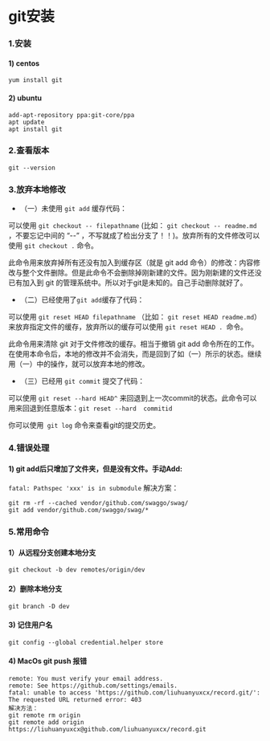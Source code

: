 # git安装
### 1.安装
#### 1) centos
	yum install git
#### 2) ubuntu
	add-apt-repository ppa:git-core/ppa
	apt update
	apt install git
### 2.查看版本
	git --version
### 3.放弃本地修改
- （一）未使用 `git add` 缓存代码：

可以使用 `git checkout -- filepathname` (比如： `git checkout -- readme.md ` ，不要忘记中间的 “--” ，不写就成了检出分支了！！)。放弃所有的文件修改可以使用 `git checkout .`  命令。

此命令用来放弃掉所有还没有加入到缓存区（就是 git add 命令）的修改：内容修改与整个文件删除。但是此命令不会删除掉刚新建的文件。因为刚新建的文件还没已有加入到 git 的管理系统中。所以对于git是未知的。自己手动删除就好了。

- （二）已经使用了`git add`缓存了代码：

可以使用  `git reset HEAD filepathname` （比如： `git reset HEAD readme.md`）来放弃指定文件的缓存，放弃所以的缓存可以使用 `git reset HEAD . `命令。

此命令用来清除 git  对于文件修改的缓存。相当于撤销 git add 命令所在的工作。在使用本命令后，本地的修改并不会消失，而是回到了如（一）所示的状态。继续用（一）中的操作，就可以放弃本地的修改。

- （三）已经用 `git commit`  提交了代码：

可以使用 `git reset --hard HEAD^` 来回退到上一次commit的状态。此命令可以用来回退到任意版本：`git reset --hard  commitid`

你可以使用` git log` 命令来查看git的提交历史。

### 4.错误处理
#### 1) git add后只增加了文件夹，但是没有文件。手动Add:
```fatal: Pathspec 'xxx' is in submodule```
解决方案：
```
git rm -rf --cached vendor/github.com/swaggo/swag/
git add vendor/github.com/swaggo/swag/*
```

### 5.常用命令
#### 1）从远程分支创建本地分支
    git checkout -b dev remotes/origin/dev
#### 2）删除本地分支
    git branch -D dev
#### 3) 记住用户名
    git config --global credential.helper store
#### 4) MacOs git push 报错
    remote: You must verify your email address.
    remote: See https://github.com/settings/emails.
    fatal: unable to access 'https://github.com/liuhuanyuxcx/record.git/': The requested URL returned error: 403
    解决方法：
    git remote rm origin
    git remote add origin https://liuhuanyuxcx@github.com/liuhuanyuxcx/record.git